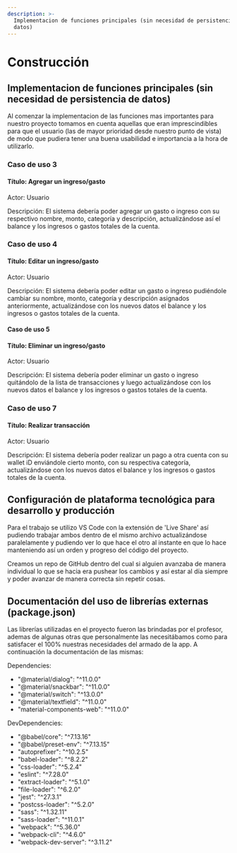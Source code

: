 ```yaml
---
description: >-
  Implementacion de funciones principales (sin necesidad de persistencia de
  datos)
---
```


# Construcción

## Implementacion de funciones principales (sin necesidad de persistencia de datos)

Al comenzar la implementacion de las funciones mas importantes para nuestro proyecto tomamos en cuenta aquellas que eran imprescindibles para que el usuario (las de mayor prioridad desde nuestro punto de vista) de modo que pudiera tener una buena usabilidad e importancia a la hora de utilizarlo.

### Caso de uso 3

#### Título: Agregar un ingreso/gasto

Actor: Usuario

Descripción: El sistema debería poder agregar un gasto o ingreso con su respectivo nombre, monto, categoría y descripción, actualizándose así el balance y los ingresos o gastos totales de la cuenta.

### Caso de uso 4

#### Título: Editar un ingreso/gasto

Actor: Usuario

Descripción: El sistema debería poder editar un gasto o ingreso pudiéndole cambiar su nombre, monto, categoría y descripción asignados anteriormente, actualizándose con los nuevos datos el balance y los ingresos o gastos totales de la cuenta.

#### Caso de uso 5

#### Título: Eliminar un ingreso/gasto

Actor: Usuario

Descripción: El sistema debería poder eliminar un gasto o ingreso quitándolo de la lista de transacciones y luego actualizándose con los nuevos datos el balance y los ingresos o gastos totales de la cuenta.

### Caso de uso 7

#### Título: Realizar transacción

Actor: Usuario

Descripción: El sistema debería poder realizar un pago a otra cuenta con su wallet iD enviándole cierto monto, con su respectiva categoría, actualizándose con los nuevos datos el balance y los ingresos o gastos totales de la cuenta.

## Configuración de plataforma tecnológica para desarrollo y producción

Para el trabajo se utilizo VS Code con la extensión de 'Live Share' así pudiendo trabajar ambos dentro de el mismo archivo actualizándose paralelamente y pudiendo ver lo que hace el otro al instante en que lo hace manteniendo así un orden y progreso del código del proyecto.

Creamos un repo de GitHub dentro del cual si alguien avanzaba de manera individual lo que se hacia era pushear los cambios y así estar al día siempre y poder avanzar de manera correcta sin repetir cosas.

## Documentación del uso de librerías externas (package.json)

Las librerías utilizadas en el proyecto fueron las brindadas por el profesor, ademas de algunas otras que personalmente las necesitábamos como para satisfacer el 100% nuestras necesidades del armado de la app. A continuación la documentación de las mismas:

Dependencies:

* "@material/dialog": "^11.0.0"
* "@material/snackbar": "^11.0.0"
* "@material/switch": "^13.0.0"
* "@material/textfield": "^11.0.0"
* "material-components-web": "^11.0.0"

DevDependencies:

* "@babel/core": "^7.13.16"
* "@babel/preset-env": "^7.13.15"
* "autoprefixer": "^10.2.5"
* "babel-loader": "^8.2.2"
* "css-loader": "^5.2.4"
* "eslint": "^7.28.0"
* "extract-loader": "^5.1.0"
* "file-loader": "^6.2.0"
* "jest": "^27.3.1"
* "postcss-loader": "^5.2.0"
* "sass": "^1.32.11"
* "sass-loader": "^11.0.1"
* "webpack": "^5.36.0"
* "webpack-cli": "^4.6.0"
* "webpack-dev-server": "^3.11.2"
